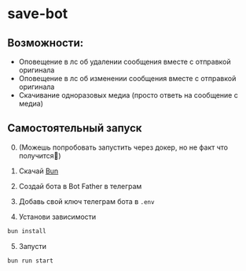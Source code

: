 # save-bot

## Возможности:

- Оповещение в лс об удалении сообщения вместе с отправкой оригинала
- Оповещение в лс об изменении сообщения вместе с отправкой оригинала
- Скачивание одноразовых медиа (просто ответь на сообщение с медиа)

## Самостоятельный запуск

0. (Можешь попробовать запустить через докер, но не факт что получится🤗)

1. Скачай [Bun](https://bun.sh)
2. Создай бота в Bot Father в телеграм
3. Добавь свой ключ телеграм бота в `.env`

4. Установи зависимости

```bash
bun install
```

5. Запусти

```bash
bun run start
```

